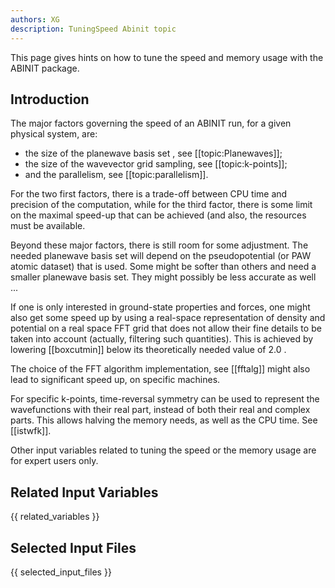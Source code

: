 ```yaml
---
authors: XG
description: TuningSpeed Abinit topic
---
```


This page gives hints on how to tune the speed and memory usage with the ABINIT package.

## Introduction

The major factors governing the speed of an ABINIT run, for a given physical
system, are:

  * the size of the planewave basis set , see [[topic:Planewaves]];
  * the size of the wavevector grid sampling, see [[topic:k-points]];
  * and the parallelism, see [[topic:parallelism]].

For the two first factors, there is a trade-off between CPU time and precision
of the computation, while for the third factor, there is some limit on the
maximal speed-up that can be achieved (and also, the resources must be
available.

Beyond these major factors, there is still room for some adjustment. The
needed planewave basis set will depend on the pseudopotential (or PAW atomic
dataset) that is used. Some might be softer than others and need a smaller
planewave basis set. They might possibly be less accurate as well ...

If one is only interested in ground-state properties and forces, one might
also get some speed up by using a real-space representation of density and
potential on a real space FFT grid that does not allow their fine details to
be taken into account (actually, filtering such quantities). This is achieved
by lowering [[boxcutmin]] below its theoretically needed value of 2.0 .

The choice of the FFT algorithm implementation, see [[fftalg]] might also lead
to significant speed up, on specific machines.

For specific k-points, time-reversal symmetry can be used to represent the
wavefunctions with their real part, instead of both their real and complex
parts. This allows halving the memory needs, as well as the CPU time. See
[[istwfk]].

Other input variables related to tuning the speed or the memory usage are for
expert users only.



## Related Input Variables

{{ related_variables }}

## Selected Input Files

{{ selected_input_files }}

